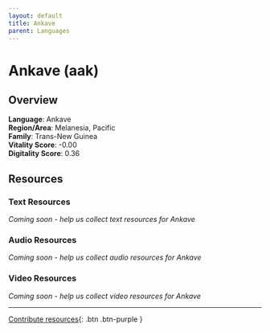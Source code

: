 ```yaml
---
layout: default
title: Ankave
parent: Languages
---
```


# Ankave (aak)

## Overview

**Language**: Ankave  
**Region/Area**: Melanesia, Pacific  
**Family**: Trans-New Guinea  
**Vitality Score**: -0.00  
**Digitality Score**: 0.36  

## Resources

### Text Resources
*Coming soon - help us collect text resources for Ankave*

### Audio Resources
*Coming soon - help us collect audio resources for Ankave*

### Video Resources
*Coming soon - help us collect video resources for Ankave*

---

[Contribute resources](https://fairtrain.github.io/){: .btn .btn-purple }
